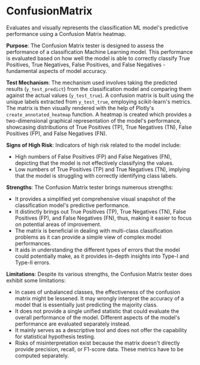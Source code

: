# ConfusionMatrix

Evaluates and visually represents the classification ML model's predictive performance using a Confusion Matrix
heatmap.

**Purpose**: The Confusion Matrix tester is designed to assess the performance of a classification Machine Learning
model. This performance is evaluated based on how well the model is able to correctly classify True Positives, True
Negatives, False Positives, and False Negatives - fundamental aspects of model accuracy.

**Test Mechanism**: The mechanism used involves taking the predicted results (`y_test_predict`) from the
classification model and comparing them against the actual values (`y_test_true`). A confusion matrix is built
using the unique labels extracted from `y_test_true`, employing scikit-learn's metrics. The matrix is then visually
rendered with the help of Plotly's `create_annotated_heatmap` function. A heatmap is created which provides a
two-dimensional graphical representation of the model's performance, showcasing distributions of True Positives
(TP), True Negatives (TN), False Positives (FP), and False Negatives (FN).

**Signs of High Risk**: Indicators of high risk related to the model include:
- High numbers of False Positives (FP) and False Negatives (FN), depicting that the model is not effectively
classifying the values.
- Low numbers of True Positives (TP) and True Negatives (TN), implying that the model is struggling with correctly
identifying class labels.

**Strengths**: The Confusion Matrix tester brings numerous strengths:
- It provides a simplified yet comprehensive visual snapshot of the classification model's predictive performance.
- It distinctly brings out True Positives (TP), True Negatives (TN), False Positives (FP), and False Negatives
(FN), thus, making it easier to focus on potential areas of improvement.
- The matrix is beneficial in dealing with multi-class classification problems as it can provide a simple view of
complex model performances.
- It aids in understanding the different types of errors that the model could potentially make, as it provides
in-depth insights into Type-I and Type-II errors.

**Limitations**: Despite its various strengths, the Confusion Matrix tester does exhibit some limitations:
- In cases of unbalanced classes, the effectiveness of the confusion matrix might be lessened. It may wrongly
interpret the accuracy of a model that is essentially just predicting the majority class.
- It does not provide a single unified statistic that could evaluate the overall performance of the model.
Different aspects of the model's performance are evaluated separately instead.
- It mainly serves as a descriptive tool and does not offer the capability for statistical hypothesis testing.
- Risks of misinterpretation exist because the matrix doesn't directly provide precision, recall, or F1-score data.
These metrics have to be computed separately.